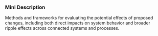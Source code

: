 ### Mini Description

Methods and frameworks for evaluating the potential effects of proposed changes, including both direct impacts on system behavior and broader ripple effects across connected systems and processes.
